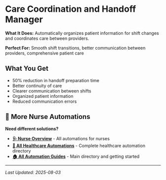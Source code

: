 # Care Coordination and Handoff Manager

**What It Does:** Automatically organizes patient information for shift changes and coordinates care between providers.

**Perfect For:** Smooth shift transitions, better communication between providers, comprehensive patient care

## What You Get

- 50% reduction in handoff preparation time
- Better continuity of care
- Clearer communication between shifts
- Organized patient information
- Reduced communication errors

## 🔗 More Nurse Automations

**Need different solutions?**
- **[🩺 Nurse Overview](Nurse%20Overview.md)** - All automations for nurses
- **[🏥 All Healthcare Automations](../Healthcare%20Overview.md)** - Complete healthcare automation directory
- **[🏠 All Automation Guides](../../../AI%20Automations%20Guide.md)** - Main directory and getting started

---
*Last Updated: 2025-08-03*